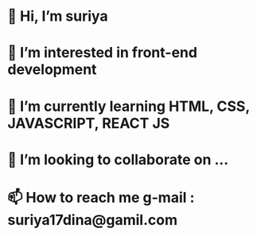 <h1>👋 Hi, I’m suriya</h1>
<h1>👀 I’m interested in front-end development</h1>
<h1>🌱 I’m currently learning HTML, CSS, JAVASCRIPT, REACT JS</h1> 
<h1>💞️ I’m looking to collaborate on ...</h1>
<h1>📫 How to reach me g-mail : suriya17dina@gamil.com</h1>

<!---
suriya17code/suriya17code is a ✨ special ✨ repository because its `README.md` (this file) appears on your GitHub profile.
You can click the Preview link to take a look at your changes.
--->
